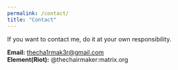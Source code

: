 ```yaml
---
permalink: /contact/
title: "Contact"
---
```


If you want to contact me, do it at your own responsibility.


**Email:** thecha1rmak3r@gmail.com\
**Element(Riot):** @thechairmaker:matrix.org
